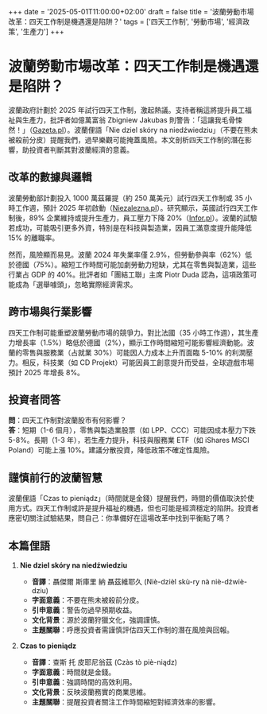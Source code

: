 +++
date = '2025-05-01T11:00:00+02:00'
draft = false
title = '波蘭勞動市場改革：四天工作制是機遇還是陷阱？'
tags = ['四天工作制', '勞動市場', '經濟政策', '生產力']
+++

# 波蘭勞動市場改革：四天工作制是機遇還是陷阱？

波蘭政府計劃於 2025 年試行四天工作制，激起熱議。支持者稱這將提升員工福祉與生產力，批評者如億萬富翁 Zbigniew Jakubas 則警告：「這讓我毛骨悚然！」（[Gazeta.pl](https://next.gazeta.pl/next/7,151003,31898787,miliarder-krytykuje-propozycje-rewolucji-na-polskim-rynku-pracy.html)）。波蘭俚語「Nie dziel skóry na niedźwiedziu」（不要在熊未被殺前分皮）提醒我們，過早樂觀可能掩蓋風險。本文剖析四天工作制的潛在影響，助投資者判斷其對波蘭經濟的意義。

## 改革的數據與邏輯

波蘭勞動部計劃投入 1000 萬茲羅提（約 250 萬美元）試行四天工作制或 35 小時工作週，預計 2025 年初啟動（[Niezalezna.pl](https://niezalezna.pl/polityka/miliony-na-czterodniowy-tydzien-pracy-ostry-sprzeciw-szefa-solidarnosci/542669)）。研究顯示，英國試行四天工作制後，89% 企業維持或提升生產力，員工壓力下降 20%（[Infor.pl](https://www.infor.pl/prawo/nowosci-prawne/6926193,6-zamiast-8-godzin-pracy-dziennie-3dniowy-weekend-albo-dodatkowe-6-zamiast-8-godzin-pracy-dziennie-3dniowy-weekend-albo-dodatkowe-dni-urlopu-bez-zmniejszenia-wynagrodzenia-to-sie-dzieje-juz-niebawem-skrocony-czas-pracy-stanie-sie-rzeczywistoscia.html)）。波蘭的試驗若成功，可能吸引更多外資，特別是在科技與製造業，因員工滿意度提升能降低 15% 的離職率。

然而，風險顯而易見。波蘭 2024 年失業率僅 2.9%，但勞動參與率（62%）低於德國（75%）。縮短工作時間可能加劇勞動力短缺，尤其在零售與製造業，這些行業占 GDP 的 40%。批評者如「團結工聯」主席 Piotr Duda 認為，這項政策可能成為「選舉噱頭」，忽略實際經濟需求。

## 跨市場與行業影響

四天工作制可能重塑波蘭勞動市場的競爭力。對比法國（35 小時工作週），其生產力增長率（1.5%）略低於德國（2%），顯示工作時間縮短可能影響經濟動能。波蘭的零售與服務業（占就業 30%）可能因人力成本上升而面臨 5-10% 的利潤壓力。相反，科技業（如 CD Projekt）可能因員工創意提升而受益，全球遊戲市場預計 2025 年增長 8%。

## 投資者問答

**問**：四天工作制對波蘭股市有何影響？  
**答**：短期（1-6 個月），零售與製造業股票（如 LPP、CCC）可能因成本壓力下跌 5-8%。長期（1-3 年），若生產力提升，科技與服務業 ETF（如 iShares MSCI Poland）可能上漲 10%。建議分散投資，降低政策不確定性風險。

## 謹慎前行的波蘭智慧

波蘭俚語「Czas to pieniądz」（時間就是金錢）提醒我們，時間的價值取決於使用方式。四天工作制或許是提升福祉的機遇，但也可能是經濟穩定的陷阱。投資者應密切關注試驗結果，問自己：你準備好在這場改革中找到平衡點了嗎？

## 本篇俚語

1. **Nie dziel skóry na niedźwiedziu**  
   - **音譯**：聶傑爾 斯庫里 納 聶茲維耶久 (Niè-dzièl skù-ry nà niè-dźwiè-dziu)  
   - **字面意義**：不要在熊未被殺前分皮。  
   - **引申意義**：警告勿過早預期收益。  
   - **文化背景**：源於波蘭狩獵文化，強調謹慎。  
   - **主題關聯**：呼應投資者需謹慎評估四天工作制的潛在風險與回報。

2. **Czas to pieniądz**  
   - **音譯**：查斯 托 皮耶尼翁茲 (Czàs tò piè-niądz)  
   - **字面意義**：時間就是金錢。  
   - **引申意義**：強調時間的高效利用。  
   - **文化背景**：反映波蘭務實的商業思維。  
   - **主題關聯**：提醒投資者關注工作時間縮短對經濟效率的影響。


